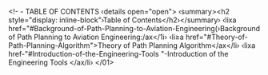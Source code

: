 <!- - TABLE OF CONTENTS
‹details open="open">
‹summary><h2 style="display: inline-block"›Table of Contents</h2›</summary›
‹lixa href="#Background-of-Path-Planning-to-Aviation-Engineering(›Background of Path Planning to Aviation Engineering:/ax</1i›
‹li≥a href="#Theory-of-Path-Planning-Algorithm">Theory of Path Planning Algorithm</ax</li›
‹lixa href-"#Introduction-of-the-Engineering-Tools "-Introduction of the Engineering Tools </ax/li›
</01>
</details>
